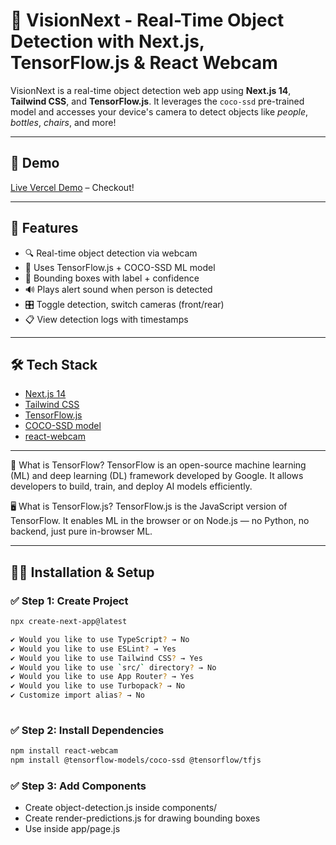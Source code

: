 # 🚨 VisionNext - Real-Time Object Detection with Next.js, TensorFlow.js & React Webcam

VisionNext is a real-time object detection web app using **Next.js 14**, **Tailwind CSS**, and **TensorFlow.js**. It leverages the `coco-ssd` pre-trained model and accesses your device's camera to detect objects like *people*, *bottles*, *chairs*, and more!

---

## 📸 Demo

[Live Vercel Demo](https://vision-next-green.vercel.app) – Checkout!

---

## 🚀 Features

- 🔍 Real-time object detection via webcam
- 🎯 Uses TensorFlow.js + COCO-SSD ML model
- 🧠 Bounding boxes with label + confidence
- 🔊 Plays alert sound when person is detected
- 🎛️ Toggle detection, switch cameras (front/rear)
- 📋 View detection logs with timestamps

---

## 🛠️ Tech Stack

- [Next.js 14](https://nextjs.org/)
- [Tailwind CSS](https://tailwindcss.com/)
- [TensorFlow.js](https://js.tensorflow.org/)
- [COCO-SSD model](https://github.com/tensorflow/tfjs-models/tree/master/coco-ssd)
- [react-webcam](https://www.npmjs.com/package/react-webcam)

---

🧠 What is TensorFlow?
TensorFlow is an open-source machine learning (ML) and deep learning (DL) framework developed by Google.
It allows developers to build, train, and deploy AI models efficiently.

🖥️ What is TensorFlow.js?
TensorFlow.js is the JavaScript version of TensorFlow.
It enables ML in the browser or on Node.js — no Python, no backend, just pure in-browser ML.

---

## 🧑‍💻 Installation & Setup

### ✅ Step 1: Create Project

```bash
npx create-next-app@latest
```
```bash
✔ Would you like to use TypeScript? → No  
✔ Would you like to use ESLint? → Yes  
✔ Would you like to use Tailwind CSS? → Yes  
✔ Would you like to use `src/` directory? → No  
✔ Would you like to use App Router? → Yes  
✔ Would you like to use Turbopack? → No  
✔ Customize import alias? → No
  
```
### ✅ Step 2:  Install Dependencies

```bash
npm install react-webcam
npm install @tensorflow-models/coco-ssd @tensorflow/tfjs

```
### ✅ Step 3:  Add Components

- Create object-detection.js inside components/
- Create render-predictions.js for drawing bounding boxes
- Use <ObjectDetection /> inside app/page.js
